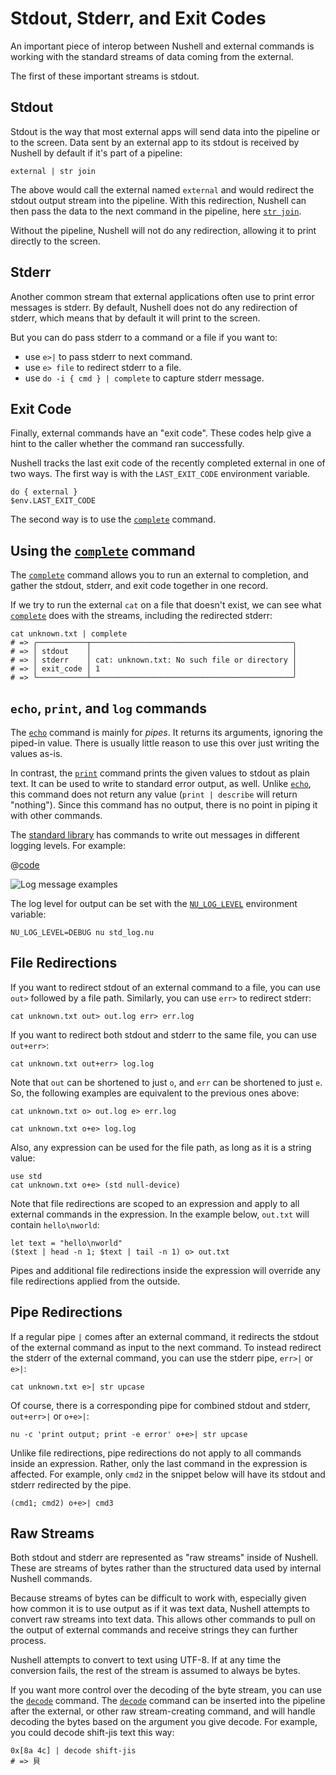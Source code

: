 # Stdout, Stderr, and Exit Codes

An important piece of interop between Nushell and external commands is working with the standard streams of data coming from the external.

The first of these important streams is stdout.

## Stdout

Stdout is the way that most external apps will send data into the pipeline or to the screen. Data sent by an external app to its stdout is received by Nushell by default if it's part of a pipeline:

```nu
external | str join
```

The above would call the external named `external` and would redirect the stdout output stream into the pipeline. With this redirection, Nushell can then pass the data to the next command in the pipeline, here [`str join`](/commands/docs/str_join.md).

Without the pipeline, Nushell will not do any redirection, allowing it to print directly to the screen.

## Stderr

Another common stream that external applications often use to print error messages is stderr. By default, Nushell does not do any redirection of stderr, which means that by default it will print to the screen.

But you can do pass stderr to a command or a file if you want to:

- use `e>|` to pass stderr to next command.
- use `e> file` to redirect stderr to a file.
- use `do -i { cmd } | complete` to capture stderr message.

## Exit Code

Finally, external commands have an "exit code". These codes help give a hint to the caller whether the command ran successfully.

Nushell tracks the last exit code of the recently completed external in one of two ways. The first way is with the `LAST_EXIT_CODE` environment variable.

```nu
do { external }
$env.LAST_EXIT_CODE
```

The second way is to use the [`complete`](/commands/docs/complete.md) command.

## Using the [`complete`](/commands/docs/complete.md) command

The [`complete`](/commands/docs/complete.md) command allows you to run an external to completion, and gather the stdout, stderr, and exit code together in one record.

If we try to run the external `cat` on a file that doesn't exist, we can see what [`complete`](/commands/docs/complete.md) does with the streams, including the redirected stderr:

```nu
cat unknown.txt | complete
# => ╭───────────┬─────────────────────────────────────────────╮
# => │ stdout    │                                             │
# => │ stderr    │ cat: unknown.txt: No such file or directory │
# => │ exit_code │ 1                                           │
# => ╰───────────┴─────────────────────────────────────────────╯
```

## `echo`, `print`, and `log` commands

The [`echo`](/commands/docs/echo.md) command is mainly for _pipes_. It returns its arguments, ignoring the piped-in value. There is usually little reason to use this over just writing the values as-is.

In contrast, the [`print`](/commands/docs/print.md) command prints the given values to stdout as plain text. It can be used to write to standard error output, as well. Unlike [`echo`](/commands/docs/echo.md), this command does not return any value (`print | describe` will return "nothing"). Since this command has no output, there is no point in piping it with other commands.

The [standard library](/book/standard_library.md) has commands to write out messages in different logging levels. For example:

@[code](@snippets/book/std_log.nu)

![Log message examples](../assets/images/0_79_std_log.png)

The log level for output can be set with the [`NU_LOG_LEVEL`](/book/special_variables.md#env-nu-log-level) environment variable:

```nu
NU_LOG_LEVEL=DEBUG nu std_log.nu
```

## File Redirections

If you want to redirect stdout of an external command to a file, you can use `out>` followed by a file path. Similarly, you can use `err>` to redirect stderr:

```nu
cat unknown.txt out> out.log err> err.log
```

If you want to redirect both stdout and stderr to the same file, you can use `out+err>`:

```nu
cat unknown.txt out+err> log.log
```

Note that `out` can be shortened to just `o`, and `err` can be shortened to just `e`. So, the following examples are equivalent to the previous ones above:
```nu
cat unknown.txt o> out.log e> err.log

cat unknown.txt o+e> log.log
```

Also, any expression can be used for the file path, as long as it is a string value:
```nu
use std
cat unknown.txt o+e> (std null-device)
```

Note that file redirections are scoped to an expression and apply to all external commands in the expression. In the example below, `out.txt` will contain `hello\nworld`:
```nu
let text = "hello\nworld"
($text | head -n 1; $text | tail -n 1) o> out.txt
```
Pipes and additional file redirections inside the expression will override any file redirections applied from the outside.

## Pipe Redirections

If a regular pipe `|` comes after an external command, it redirects the stdout of the external command as input to the next command. To instead redirect the stderr of the external command, you can use the stderr pipe, `err>|` or `e>|`:

```nu
cat unknown.txt e>| str upcase
```

Of course, there is a corresponding pipe for combined stdout and stderr, `out+err>|` or `o+e>|`:

```nu
nu -c 'print output; print -e error' o+e>| str upcase
```

Unlike file redirections, pipe redirections do not apply to all commands inside an expression. Rather, only the last command in the expression is affected. For example, only `cmd2` in the snippet below will have its stdout and stderr redirected by the pipe.
```nu
(cmd1; cmd2) o+e>| cmd3
```

## Raw Streams

Both stdout and stderr are represented as "raw streams" inside of Nushell. These are streams of bytes rather than the structured data used by internal Nushell commands.

Because streams of bytes can be difficult to work with, especially given how common it is to use output as if it was text data, Nushell attempts to convert raw streams into text data. This allows other commands to pull on the output of external commands and receive strings they can further process.

Nushell attempts to convert to text using UTF-8. If at any time the conversion fails, the rest of the stream is assumed to always be bytes.

If you want more control over the decoding of the byte stream, you can use the [`decode`](/commands/docs/decode.md) command. The [`decode`](/commands/docs/decode.md) command can be inserted into the pipeline after the external, or other raw stream-creating command, and will handle decoding the bytes based on the argument you give decode. For example, you could decode shift-jis text this way:

```nu
0x[8a 4c] | decode shift-jis
# => 貝
```
